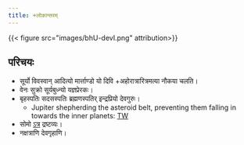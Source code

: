 ```yaml
---
title: +लोकान्तरम्
---
```


{{< figure src="images/bhU-devI.png" attribution>}}

## परिचयः
- सूर्यो विवस्वान् आदित्यो मार्त्ताण्डो यो दिवि +अहोरात्रारित्रमत्या नौकया चलति।
- वेनः सुक्रो सूर्यबुध्न्यो यज्ञप्रेरकः।
- बृहस्पतिः सदसस्पतिः ब्रह्मणस्पतिर् इन्द्रप्रियो देवगुरुः।
  - Jupiter shepherding the asteroid belt, preventing them falling in towards the inner planets: [TW](https://twitter.com/universal_sci/status/1210794484163702785)
- सोमो [ऽत्र](../somaH/) द्रष्टव्यः।
- नक्षत्राणि देवगृहाणि। 